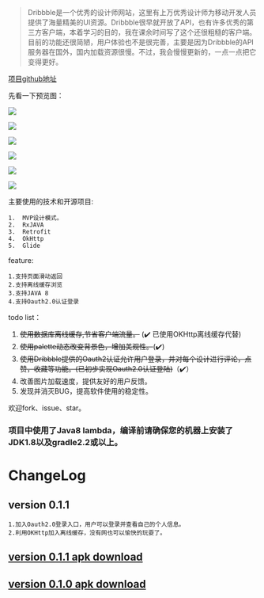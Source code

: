 >Dribbble是一个优秀的设计师网站，这里有上万优秀设计师为移动开发人员提供了海量精美的UI资源。Dribbble很早就开放了API，也有许多优秀的第三方客户端，本着学习的目的，我在课余时间写了这个还很粗糙的客户端。目前的功能还很简陋，用户体验也不是很完善，主要是因为Dribbble的API服务器在国外，国内加载资源很慢。不过，我会慢慢更新的，一点一点把它变得更好。

[项目github地址](https://github.com/mrrobot97/Designer)

先看一下预览图：

![](http://ockr1qfi1.bkt.clouddn.com/screener_20161029%2800_13_49%29.jpg)

![](http://ockr1qfi1.bkt.clouddn.com/screener_20161028%2823_54_36%29.jpg)

![](http://ockr1qfi1.bkt.clouddn.com/screener_20161029%2800_14_23%29.png)

![](http://ockr1qfi1.bkt.clouddn.com/screener_20161029%2800_15_02%29.png)

![](http://ockr1qfi1.bkt.clouddn.com/screener_20161029%2800_15_24%29.png)

![](http://ockr1qfi1.bkt.clouddn.com/screener_20161029%2800_15_39%29.png)

主要使用的技术和开源项目:

	1.	MVP设计模式。
	2.	RxJAVA
	3.	Retrofit
	4.	OkHttp
	5.	Glide

feature:

	1.支持页面滑动返回
	2.支持离线缓存浏览
	3.支持JAVA 8
	4.支持Oauth2.0认证登录
		
	
todo list：

1.  ~~使用数据库离线缓存,节省客户端流量。~~ (✔️ 已使用OKHttp离线缓存代替)
2.	~~使用palette动态改变背景色，增加美观性。~~(✔️)
3.	~~使用Dribbble提供的Oauth2认证允许用户登录，并对每个设计进行评论，点赞，收藏等功能。(已初步实现Oauth2.0认证登陆)~~（✔️）
4.	改善图片加载速度，提供友好的用户反馈。
5. 发现并消灭BUG，提高软件使用的稳定性。
	
	
欢迎fork、issue、star。


### 项目中使用了Java8 lambda，编译前请确保您的机器上安装了JDK1.8以及gradle2.2或以上。


# ChangeLog
## version 0.1.1
	
	1.加入Oauth2.0登录入口，用户可以登录并查看自己的个人信息。
	2.利用OKHttp加入离线缓存，没有网也可以愉快的玩耍了。
## [version 0.1.1 apk download](http://ockr1qfi1.bkt.clouddn.com/release0.1.1.apk)
	
## [version 0.1.0 apk download](http://ockr1qfi1.bkt.clouddn.com/Designer.apk)
